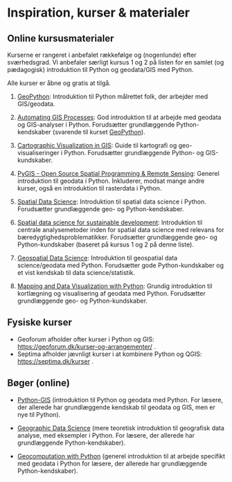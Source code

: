# Inspiration, kurser & materialer

## Online kursusmaterialer

Kurserne er rangeret i anbefalet rækkefølge og (nogenlunde) efter sværhedsgrad. Vi anbefaler særligt kursus 1 og 2 på listen for en samlet (og pædagogisk) introduktion til Python og geodata/GIS med Python.

Alle kurser er åbne og gratis at tilgå.

1. [GeoPython](https://geo-python-site.readthedocs.io/en/latest/index.html): Introduktion til Python målrettet folk, der arbejder med GIS/geodata.

2. [Automating GIS Processes](https://autogis-site.readthedocs.io/en/latest/): God introduktion til at arbejde med geodata og GIS-analyser i Python. Forudsætter grundlæggende Python-kendskaber (svarende til kurset [GeoPython](https://geo-python-site.readthedocs.io/en/latest/index.html)).

3. [Cartographic Visualization in GIS](https://cartogis.readthedocs.io/en/latest/index.html): Guide til kartografi og geo-visualiseringer i Python. Forudsætter grundlæggende Python- og GIS-kundskaber.

4. [PyGIS - Open Source Spatial Programming & Remote Sensing](https://pygis.io/docs/a_intro.html#): Generel introduktion til geodata i Python. Inkluderer, modsat mange andre kurser, også en introduktion til rasterdata i Python.

5. [Spatial Data Science](https://martinfleischmann.net/sds/): Introduktion til spatial data science i Python. Forudsætter grundlæggende geo- og Python-kendskaber.

6. [Spatial data science for sustainable development](https://sustainability-gis.readthedocs.io/en/2024/): Introduktion til centrale analysemetoder inden for spatial data science med relevans for bæredygtighedsproblematikker. Forudsætter grundlæggende geo- og Python-kundskaber (baseret på kursus 1 og 2 på denne liste).

7. [Geospatial Data Science](https://github.com/mszell/geospatialdatascience/tree/2023): Introduktion til geospatial data science/geodata med Python. Forudsætter gode Python-kundskaber og et vist kendskab til data science/statistik.

8. [Mapping and Data Visualization with Python](https://courses.spatialthoughts.com/python-dataviz.html): Grundig introduktion til kortlægning og visualisering af geodata med Python. Forudsætter grundlæggende geo- og Python-kundskaber.


<!-- - https://spatial-analytics.readthedocs.io/en/latest/index.html# -->

## Fysiske kurser

- Geoforum afholder ofter kurser i Python og GIS: https://geoforum.dk/kurser-og-arrangementer/ .
- Septima afholder jævnligt kurser i at kombinere Python og QGIS: https://septima.dk/kurser .


## Bøger (online)

- [Python-GIS](https://pythongis.org/) (introduktion til Python og geodata med Python. For læsere, der allerede har grundlæggende kendskab til geodata og GIS, men er nye til Python).

- [Geographic Data Science](https://geographicdata.science/book/intro.html) (mere teoretisk introduktion til geografisk data analyse, med eksempler i Python. For læsere, der allerede har grundlæggende Python-kendskaber).

- [Geocomputation with Python](https://py.geocompx.org/) (generel introduktion til at arbejde specifikt med geodata i Python for læsere, der allerede har grundlæggende Python-kendskaber).
